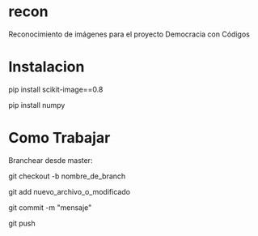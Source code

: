 recon
=====

Reconocimiento de imágenes para el proyecto Democracia con Códigos


Instalacion
===========

pip install scikit-image==0.8

pip install numpy


Como Trabajar
=============

Branchear desde master:

git checkout -b nombre_de_branch

git add nuevo_archivo_o_modificado

git commit -m "mensaje"

git push


